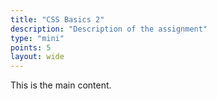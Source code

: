 ```yaml
---
title: "CSS Basics 2"
description: "Description of the assignment"
type: "mini"
points: 5
layout: wide
---
```


This is the main content.